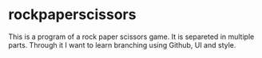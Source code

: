 # rockpaperscissors

This is a program of a rock paper scissors game. It is separeted in multiple parts. Through it I want to learn branching using Github, UI and style.
